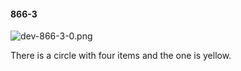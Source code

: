 #### 866-3
![dev-866-3-0.png](https://github.com/lil-lab/nlvr/raw/master/nlvr/dev/images/3/dev-866-3-0.png "dev-866-3-0.png")

There is a circle with four items and the one is yellow.